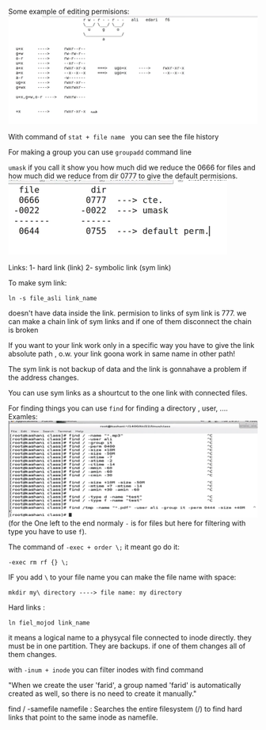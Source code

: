 Some example of editing permisions:
![alt text](assets/image12.png)

With command of `stat + file name ` you can see the file history

For making a group you can use `groupadd` command line

`umask` if you call it show you how much did we reduce the 0666 for files and how much did we reduce from dir 0777 to give the default permisions.
![alt text](assets/image13.png)

Links:
1- hard link (link)
2- symbolic link (sym link)

To make sym link:

```
ln -s file_asli link_name
```

doesn't have data inside the link.
permision to links of sym link is 777.
we can make a chain link of sym links and if one of them disconnect the chain is broken

If you want to your link work only in a specific way you have to give the link absolute path , o.w. your link goona work in same name in other path!

The sym link is not backup of data and the link is gonnahave a problem if the address changes.

You can use sym links as a shourtcut to the one link with connected files.

For finding things you can use `find` for finding a directory , user, ....  
Examles:
![alt text](assets/image14.png)
(for the One left to the end normaly `-` is for files but here for filtering with type you have to use `f`).

The command of `-exec + order \;` it meant go do it:

```
-exec rm rf {} \;
```

IF you add `\` to your file name you can make the file name with space:
```
mkdir my\ directory ----> file name: my directory
```

Hard links : 
````
ln fiel_mojod link_name
````
it means a logical name to a physycal file
connected to inode directly.
they must be in one partition.
They are backups. if one of them changes all of them changes.

with `-inum + inode` you can filter inodes with find command


"When we create the user 'farid', a group named 'farid' is automatically created as well, so there is no need to create it manually."

find / -samefile namefile : Searches the entire filesystem (/) to find hard links that point to the same inode as namefile. 

